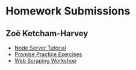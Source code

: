 # Homework Submissions

## Zoë Ketcham-Harvey

* [Node Server Tutorial](https://github.com/ZoeKHarvey/node-exercise)
* [Promise Practice Exercises](https://repl.it/@zoekharvey/Promise-Practice)
* [Web Scraping Workshop](https://github.com/ZoeKHarvey/webscraping-workshop/tree/master)
